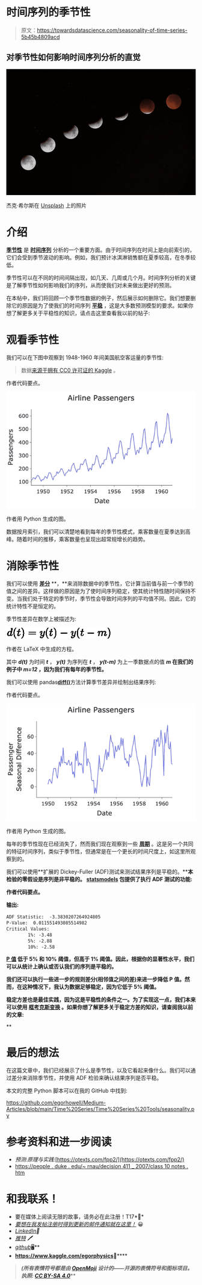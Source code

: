 # 时间序列的季节性

> 原文：<https://towardsdatascience.com/seasonality-of-time-series-5b45b4809acd>

## 对季节性如何影响时间序列分析的直觉

![](img/9e64bd0308fe08a658afaaef1c86a807.png)

杰克·希尔斯在 [Unsplash](https://unsplash.com?utm_source=medium&utm_medium=referral) 上的照片

# 介绍

[**季节性**](https://otexts.com/fpp2/tspatterns.html) 是 [**时间序列**](https://en.wikipedia.org/wiki/Time_series) 分析的一个重要方面。由于时间序列在时间上是向前索引的，它们会受到季节波动的影响。例如，我们预计冰淇淋销售额在夏季较高，在冬季较低。

季节性可以在不同的时间间隔出现，如几天、几周或几个月。时间序列分析的关键是了解季节性如何影响我们的序列，从而使我们对未来做出更好的预测。

在本帖中，我们将回顾一个季节性数据的例子，然后展示如何删除它。我们想要删除它的原因是为了使我们的时间序列 [**平稳**](https://www.itl.nist.gov/div898/handbook/pmc/section4/pmc442.htm) ，这是大多数预测模型的要求。如果你想了解更多关于平稳性的知识，请点击这里查看我以前的帖子:

</time-series-stationarity-simply-explained-125269968154>  

# 观看季节性

我们可以在下图中观察到 1948-1960 年间美国航空客运量的季节性:

> 数据[来源于拥有 CC0 许可证的 Kaggle](https://www.kaggle.com/datasets/ashfakyeafi/air-passenger-data-for-time-series-analysis) 。

作者代码要点。

![](img/04e31a37aa5919fbed18da2aa2676e5b.png)

作者用 Python 生成的图。

数据按月索引，我们可以清楚地看到每年的季节性模式，乘客数量在夏季达到高峰。随着时间的推移，乘客数量也呈现出超常规增长的趋势。

# 消除季节性

我们可以使用 [**差分**](https://www.statistics.com/glossary/differencing-of-time-series/) **，**来消除数据中的季节性，它计算当前值与前一个季节的值之间的差异。这样做的原因是为了使时间序列稳定，使其统计特性随时间保持不变。当我们处于特定的季节时，季节性会导致时间序列的平均值不同。因此，它的统计特性不是恒定的。

季节性差异在数学上被描述为:

![](img/6b1c5a93868bd94b8494d803dd84af6a.png)

作者在 LaTeX 中生成的方程。

其中 ***d(t)*** 为时间 ***t*** ， ***y(t)*** 为序列在 ***t*** ， ***y(t-m)*** 为上一季数据点的值 ***m* 在我们的例子中 ***m=12*** ，因为我们有每年的季节性。**

我们可以使用 pandas[**diff()**](https://pandas.pydata.org/docs/reference/api/pandas.DataFrame.diff.html)方法计算季节差异并绘制出结果序列:

作者代码要点。

![](img/561b7e367f62dc0986923a31bf886318.png)

作者用 Python 生成的图。

每年的季节性现在已经消失了，然而我们现在观察到一些 [**周期**](https://otexts.com/fpp2/tspatterns.html) 。这是另一个共同的特征时间序列，类似于季节性，但通常是在一个更长的时间尺度上，如这里所观察到的。

我们可以使用**扩展的 Dickey-Fuller (ADF)测试来测试结果序列是平稳的。****本检验的零假设是序列是非平稳的。 [statsmodels](https://www.statsmodels.org/dev/generated/statsmodels.tsa.stattools.adfuller.html) 包提供了执行 ADF 测试的功能:**

**作者代码要点。**

**输出:**

```
ADF Statistic:  -3.3830207264924805
P-Value:  0.011551493085514982
Critical Values:
        1%: -3.48
        5%: -2.88
        10%: -2.58
```

**[**P 值**](https://www.scribbr.com/statistics/p-value/) 低于 **5%** 和 **10%** 阈值，但高于 **1%** 阈值。因此，根据你的显著性水平，我们可以从统计上确认或否认我们的序列是平稳的。**

**我们还可以执行一些进一步的规则差分(相邻值之间的差)来进一步降低 P 值。然而，在这种情况下，我认为数据足够稳定，因为它低于 **5%** 阈值。**

**稳定方差也是最佳实践，因为这是平稳性的条件之一。为了实现这一点，我们本来可以使用 [**框考克斯变换**](https://en.wikipedia.org/wiki/Power_transform) **。如果你想了解更多关于稳定方差的知识，请查阅我以前的文章:****

**</box-cox-transform-for-time-series-cc45f26082c6>  

# 最后的想法

在这篇文章中，我们已经展示了什么是季节性，以及它看起来像什么。我们可以通过差分来消除季节性，并使用 ADF 检验来确认结果序列是否平稳。

本文的完整 Python 脚本可以在我的 GitHub 中找到:

<https://github.com/egorhowell/Medium-Articles/blob/main/Time%20Series/Time%20Series%20Tools/seasonality.py>  

# 参考资料和进一步阅读

*   *预测:原理与实践:*[https://otexts.com/fpp2/](https://otexts.com/fpp2/)
*   [https://people . duke . edu/~ rnau/decision 411 _ 2007/class 10 notes . htm](https://people.duke.edu/~rnau/Decision411_2007/Class10notes.htm)

# 和我联系！

*   要在媒体上阅读无限的故事，请务必在此注册！T17*💜*
*   [*要想在我发帖注册时得到更新的邮件通知就在这里！*](/subscribe/@egorhowell) 😀
*   [*LinkedIn*](https://www.linkedin.com/in/egor-howell-092a721b3/)*👔*
*   *[*推特*](https://twitter.com/EgorHowell) 🖊*
*   *[*github*](https://github.com/egorhowell)*🖥**
*   **<https://www.kaggle.com/egorphysics>**🏅****

> ***(所有表情符号都是由 [OpenMoji](https://openmoji.org/) 设计的——开源的表情符号和图标项目。执照: [CC BY-SA 4.0](https://creativecommons.org/licenses/by-sa/4.0/#)*****